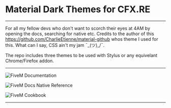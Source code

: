 # Material Dark Themes for CFX.RE

---

For all my fellow devs who don't want to scorch their eyes at 4AM by opening the docs, searching for native etc. Credits to the author of this https://github.com/CharlieEtienne/material-github whos theme I used for this. What can I say, CSS ain't my jam ¯\_(ツ)_/¯.

The repo includes three themes to be used with Stylus or any equivelant Chrome/Firefox addon.

---

![FiveM Documentation](https://i.gyazo.com/4b56e4465a5d01a5d194cb7478fb814d.png)

![FiveM Docs Native Reference](https://gyazo.com/e7d2f131b9d2eeadf36ac1c03be1da70.png)

![FiveM Cookbook](https://gyazo.com/f9f674f5c104ad30db303f45bef19883.png)

---
